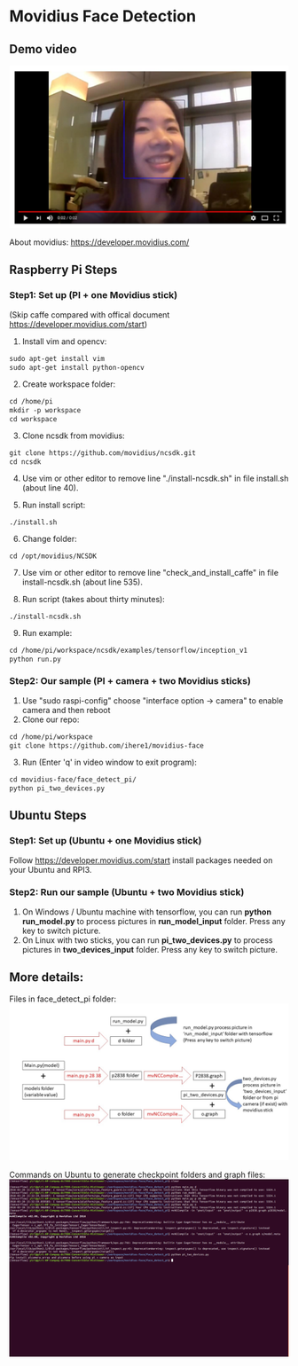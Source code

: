 # Movidius Face Detection

## Demo video
[![Demo video](picture/pi.JPG)](https://www.youtube.com/watch?v=RGW5E_IfAfY)


About movidius: https://developer.movidius.com/

## Raspberry Pi Steps

### Step1: Set up (PI + one Movidius stick)
(Skip caffe compared with offical document https://developer.movidius.com/start)

1. Install vim and opencv:
```
sudo apt-get install vim
sudo apt-get install python-opencv
```

2. Create workspace folder: 
```
cd /home/pi
mkdir -p workspace
cd workspace
```

3. Clone ncsdk from movidius: 
```
git clone https://github.com/movidius/ncsdk.git
cd ncsdk
```

4. Use vim or other editor to remove line "./install-ncsdk.sh" in file install.sh (about line 40).

5. Run install script: 
```
./install.sh
```

6. Change folder: 
```
cd /opt/movidius/NCSDK
```

7. Use vim or other editor to remove line "check_and_install_caffe" in file install-ncsdk.sh (about line 535).

8. Run script (takes about thirty minutes):
```
./install-ncsdk.sh
```  

9. Run example: 
```
cd /home/pi/workspace/ncsdk/examples/tensorflow/inception_v1
python run.py
```

### Step2: Our sample (PI + camera + two Movidius sticks)

1. Use "sudo raspi-config" choose "interface option -> camera" to enable camera and then reboot
2. Clone our repo:
```
cd /home/pi/workspace 
git clone https://github.com/ihere1/movidius-face
```
3. Run (Enter 'q' in video window to exit program):
```
cd movidius-face/face_detect_pi/
python pi_two_devices.py
```


## Ubuntu Steps

### Step1: Set up (Ubuntu + one Movidius stick)

Follow https://developer.movidius.com/start install packages needed on your Ubuntu and RPI3.

### Step2: Run our sample (Ubuntu + two Movidius stick)

1. On Windows / Ubuntu machine with tensorflow, you can run **python run_model.py** to process pictures in **run_model_input** folder. Press any key to switch picture.
2. On Linux with two sticks, you can run **pi_two_devices.py** to process pictures in **two_devices_input** folder. Press any key to switch picture.

## More details:
Files in face_detect_pi folder:
![Files](picture/facedetect.jpg)

Commands on Ubuntu to generate checkpoint folders and graph files:
![Commands on Ubuntu](picture/command.png)